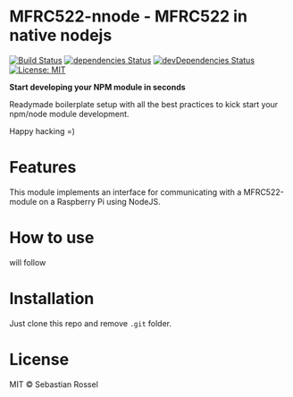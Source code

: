 # MFRC522-nnode - MFRC522 in native nodejs

[![Build Status](https://travis-ci.org/flexdinesh/npm-module-boilerplate.svg?branch=master)](https://travis-ci.org/flexdinesh/npm-module-boilerplate) [![dependencies Status](https://david-dm.org/flexdinesh/npm-module-boilerplate/status.svg)](https://david-dm.org/flexdinesh/npm-module-boilerplate) [![devDependencies Status](https://david-dm.org/flexdinesh/npm-module-boilerplate/dev-status.svg)](https://david-dm.org/flexdinesh/npm-module-boilerplate?type=dev) [![License: MIT](https://img.shields.io/badge/License-MIT-blue.svg)](https://opensource.org/licenses/MIT)

**Start developing your NPM module in seconds** 

Readymade boilerplate setup with all the best practices to kick start your npm/node module development.

Happy hacking =)

# Features

This module implements an interface for communicating with a MFRC522-module on a Raspberry Pi using NodeJS.

# How to use

will follow

# Installation
Just clone this repo and remove `.git` folder.


# License

MIT © Sebastian Rossel
